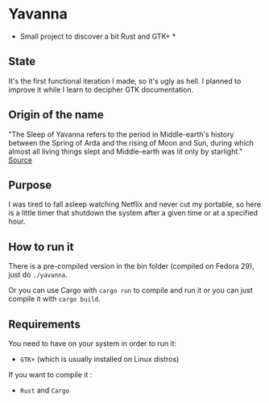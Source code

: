 # Yavanna
* Small project to discover a bit Rust and GTK+ *

## State

It's the first functional iteration I made, so it's ugly as hell. I planned to improve it while I learn to decipher GTK documentation.

## Origin of the name

"The Sleep of Yavanna refers to the period in Middle-earth's history between the Spring of Arda and the rising of Moon and Sun, during which almost all living things slept and Middle-earth was lit only by starlight." [Source](lotr.fandom.com) 

## Purpose 

I was tired to fall asleep watching Netflix and never cut my portable, so here is a little timer that shutdown the system after a given time or at a specified hour. 

## How to run it

There is a pre-compiled version in the bin folder (compiled on Fedora 29), just do `./yavanna`.

Or you can use Cargo with `cargo run` to compile and run it or you can just compile it with `cargo build`.

## Requirements 

You need to have on your system in order to run it:
* `GTK+` (which is usually installed on Linux distros)

If you want to compile it :
* `Rust` and `Cargo`
